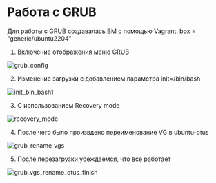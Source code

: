 # Работа с GRUB

Для работы с GRUB создавалась ВМ с помощью Vagrant. box = "generic/ubuntu2204"

1) Включение отображения меню GRUB
   
![grub_config](https://github.com/user-attachments/assets/43d8b161-1acc-4611-9b15-ee4b174b42d0)

2) Изменение загрузки с добавлением параметра init=/bin/bash

![init_bin_bash1](https://github.com/user-attachments/assets/742cdf38-ed7b-496b-8ddb-d5a4fa52a87e)

3) C использованием Recovery mode

![recovery_mode](https://github.com/user-attachments/assets/00e077bd-4263-4e3f-a248-1e8c8963b21f)


4) После чего было произвдено переименование VG в ubuntu-otus

   
![grub_rename_vgs](https://github.com/user-attachments/assets/ae85bcee-3d26-4a96-858b-db5b54a841e3)

5) После перезагрузки убеждаемся, что все работает

![grub_vgs_rename_otus_finish](https://github.com/user-attachments/assets/d219fae9-c867-4d7a-8cf3-724c5683a520)
